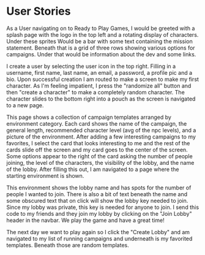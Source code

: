 # User Stories

As a User navigating on to Ready to Play Games, I would be greeted with 
a splash page with the logo in the top left and a rotating display of characters. 
Under these sprites Would be a bar with some text containing the mission statement.
Beneath that is a grid of three rows showing various options for campaigns.
Under that would be information about the dev and some links.

I create a user by selecting the user icon in the top right. Filling in 
a username, first name, last name, an email, a password, a profile pic and a bio. Upon successful
creation I am routed to make a screen to make my first character. As I'm feeling impatient,
I press the "randomize all" button and then "create a character" to make a completely random
character. The character slides to the bottom right into a pouch as the screen is navigated
to a new page.

This page shows a collection of campaign templates arranged by environment category. Each card
shows the name of the campaign, the general length, recommended character level (avg of the npc levels),
and a picture of the environment. After adding a few interesting campaigns to my favorites, I select the
card that looks interesting to me and the rest of the cards slide off the screen and my card goes to the 
center of the screen. Some options appear to the right of the card asking the number of people joining,
the level of the characters, the visibility of the lobby, and the name of the lobby. After filling this 
out, I am navigated to a page where the starting environment is shown.

This environment shows the lobby name and has spots for the number of people I wanted to join. There is 
also a bit of text beneath the name and some obscured text that on click will show the lobby key needed to 
join. Since my lobby was private, this key is needed for anyone to join. I send this code to my friends and 
they join my lobby by clicking on the "Join Lobby" header in the navbar. We play the game and have a great time!

The next day we want to play again so I click the "Create Lobby" and am navigated to my list of running 
campaigns and underneath is my favorited templates. Beneath those are random templates.